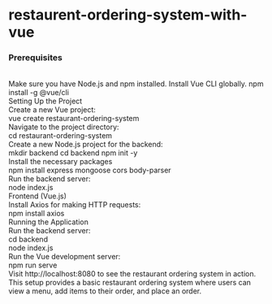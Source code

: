 # restaurent-ordering-system-with-vue
### Prerequisites 
<br>
Make sure you have Node.js and npm installed. Install Vue CLI globally. 
npm install -g @vue/cli 
<br>
Setting Up the Project 
<br>
Create a new Vue project: <br>
vue create restaurant-ordering-system <br>
Navigate to the project directory: <br>
cd restaurant-ordering-system <br>
Create a new Node.js project for the backend: <br>
mkdir backend 
cd backend
npm init -y <br>
Install the necessary packages <br>
npm install express mongoose cors body-parser <br>
Run the backend server: <br>
node index.js <br>
Frontend (Vue.js)  <br>
Install Axios for making HTTP requests: <br>
npm install axios <br>
Running the Application <br>
Run the backend server: <br>
cd backend <br>
node index.js <br>
Run the Vue development server: <br>
npm run serve <br>
Visit http://localhost:8080 to see the restaurant ordering system in action.
<br>
This setup provides a basic restaurant ordering system where users can view a menu, add items to their order, and place an order. <br>
